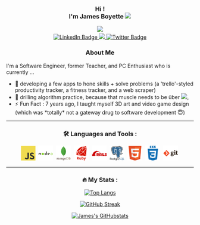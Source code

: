 <!-- <div id="header"> -->

<h3 align="center">
  <div>Hi !
  </div>
  <div>I'm James Boyette <img
    src="https://media.giphy.com/media/hvRJCLFzcasrR4ia7z/giphy.gif"
    width="30"
  /></div>

</h3>

<!-- </div> -->

<div align="center">
	<a href="https://myoctocat.dev/@sou7hernsaint/octocat">
		<!-- <img
			src="https://raw.githubusercontent.com/sou7hernsaint/sou7hernsaint/main/octoJames2.png"
			width="200"
		/> -->
		<img
			src="https://user-images.githubusercontent.com/79064297/158075717-c66bdd66-26f0-4f1f-9334-db38cb7af040.png"
			width="200"
		/>
	</a>
	<div id="badges">
		<a href="https://www.linkedin.com/in/james-boyette/">
			<img
				src="https://img.shields.io/badge/LinkedIn-blue?style=for-the-badge&logo=linkedin&logoColor=white"
				alt="LinkedIn Badge"
			/>
		</a>
		<a href="https://www.james-boyette.com">
			<img
				src="https://img.shields.io/badge/Portfolio-blue?style=for-the-badge&logoColor=white&logo=corsair"
			/>
		</a>
		<a href="https://www.twitter.com/sou7hernsaint">
			<img
				src="https://img.shields.io/badge/Twitter-blue?style=for-the-badge&logo=twitter&logoColor=white"
				alt="Twitter Badge"
			/>
		</a>
	</div>
</div>

<div id="header"></div>

<!-- <div align="center"></div> -->
<h3 align="center">About Me</h3>
<container align="left">
  <div>I'm a Software Engineer, former Teacher, and PC Enthusiast who is currently ...
    <ul>
      <li>🏫 developing a few apps to hone skills + solve problems (a 'trello'-styled productivity tracker, a fitness tracker, and a web scraper)</li>
      <li>🌱 drilling algorithm practice, because that muscle needs to be über <img src="https://media.giphy.com/media/ZeMfdHufqiKGoBKuz0/giphy.gif"
    width="30"></img>,</li>
      <li>⚡ Fun Fact : 7 years ago, I taught myself 3D art and video game design (which was *totally* not a gateway drug to software development 😇)</li>
    </ul>
  </div>
</container>
<!-- 💬 -->

---

<h3 align="center"> 🛠️ Languages and Tools : </h3>

<!-- |  Syntax   | Description |
| :-------: | :---------: |
|  Header   |    Title    |
| Paragraph |    Text     | -->

<div align="center">
      <img
        src="https://github.com/devicons/devicon/blob/master/icons/javascript/javascript-original.svg"
        title="JavaScript"
        alt="JavaScript"
        width="40"
        height="40"
        font-size="10px"
      />&nbsp;
      <img
        src="https://github.com/devicons/devicon/blob/master/icons/nodejs/nodejs-original-wordmark.svg"
        title="NodeJS"
        alt="NodeJS"
        width="40"
        height="40"
        font-size="10px"
      />&nbsp;
      <img
        src="https://github.com/devicons/devicon/blob/master/icons/mongodb/mongodb-original-wordmark.svg"
        title="MongoDB"
        alt="MongoDB"
        width="40"
        height="40"
        font-size="10px"
      />&nbsp;
      <img
        src="https://github.com/devicons/devicon/blob/master/icons/ruby/ruby-plain-wordmark.svg"
        title="Ruby"
        alt="Ruby"
        width="40"
        height="40"
        font-size="10px"
      />&nbsp;
      <img
        src="https://github.com/devicons/devicon/blob/master/icons/rails/rails-plain-wordmark.svg"
        title="Rails"
        alt="Rails"
        width="40"
        height="40"
        font-size="10px"
      />&nbsp;
      <img
        src="https://github.com/devicons/devicon/blob/master/icons/postgresql/postgresql-original-wordmark.svg"
        title="PostgreSQL"
        alt="PostgreSQL"
        width="40"
        height="40"
        font-size="10px"
        />&nbsp;
      <img
        src="https://github.com/devicons/devicon/blob/master/icons/html5/html5-original.svg"
        title="HTML5"
        alt="HTML"
        width="40"
        height="40"
        font-size="10px"
      />&nbsp;
      <img
        src="https://github.com/devicons/devicon/blob/master/icons/css3/css3-plain-wordmark.svg"
        title="CSS3"
        alt="CSS"
        width="40"
        height="40"
        font-size="10px"
      />&nbsp;
      <img
        src="https://github.com/devicons/devicon/blob/master/icons/git/git-original-wordmark.svg"
        title="Git"
        **alt="Git"
        width="40"
        height="40"
        font-size="10px"
      />&nbsp;
</div>

---

<h3 align="center"> 🔥 My Stats :</h3>

<container align="center">
  <div align="center">

  <!-- [![Top Langs](https://github-readme-stats.vercel.app/api/top-langs/?username=sou7hernsaint&theme=gruvbox&bg_color=55,FEFFEE,9C9E6D,9C9E6D,9C9E6D,C1C381,072846,031321&title_color=FFC302&text_color=fff&icon_color=faee0c&langs_count=10&layout=compact)](https://github.com/anuraghazra/github-readme-stats) -->

[![Top Langs](https://github-readme-stats.vercel.app/api/top-langs/?username=sou7hernsaint&theme=gruvbox&bg_color=031321&title_color=FFC01D&text_color=fff&icon_color=faee0c&langs_count=8&layout=compact)](https://github.com/anuraghazra/github-readme-stats)

  </div>
  <div align="center">

[![GitHub Streak](http://github-readme-streak-stats.herokuapp.com?user=sou7hernsaint&theme=gruvbox&date_format=M%20j%5B%2C%20Y%5D&background=031321&ring=C1C381&sideNums=FEFFEE&fire=FFC01D&currStreakLabel=FFC01D&dates=D3D58D&border=072846&currStreakNum=FEFFEE&sideLabels=FFD146&stroke=0B466A)](https://git.io/streak-stats)

  </div>
  <div align="center">

  <!-- [![James's GitHubstats](https://github-readme-stats.vercel.app/api?username=sou7hernsaint&theme=gruvbox&show_icons=true&bg_color=30,FEFFEE,9C9E6D,9C9E6D,C1C381,072846,031321&title_color=FFC302&text_color=fff&icon_color=faee0c)](https://github.com/anuraghazra/github-readme-stats) -->

[![James's GitHubstats](https://github-readme-stats.vercel.app/api?username=sou7hernsaint&theme=gruvbox&show_icons=true&bg_color=031321&title_color=FFC01D&text_color=fff&icon_color=D3D58D)](https://github.com/anuraghazra/github-readme-stats)

  </div>
</container>
<!-- --- ### :writing_hand: Blog Posts : -->
<!-- BLOG-POST-LIST:START -->
<!-- - [Deploying My First GitHub App with
Probot](https://dev.to/github/developing-my-first-github-app-with-probot-3g0p) -
[Teaching to Empower: How to Support Junior
Engineers](https://blackgirlbytes.dev/how-to-support-early-career-developers) -
[How to Create the Perfect README for Your Open Source
Project](https://dev.to/github/how-to-create-the-perfect-readme-for-your-open-source-project-1k69)
- [Make your first contribution to a GitHub
Action!](https://dev.to/github/how-to-edit-a-github-action-3j14) -->
<!-- BLOG-POST-LIST:END -->
